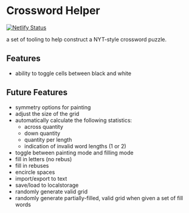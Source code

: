 # Crossword Helper

[![Netlify Status](https://api.netlify.com/api/v1/badges/6eba296d-4a6e-4527-8e7c-fc4efd1fedf3/deploy-status)](https://app.netlify.com/sites/wfl-crossword/deploys)

a set of tooling to help construct a NYT-style crossword puzzle.

## Features

- ability to toggle cells between black and white

## Future Features

- symmetry options for painting
- adjust the size of the grid
- automatically calculate the following statistics:
    - across quantity
    - down quantity
    - quantity per length
    - indication of invalid word lengths (1 or 2)
- toggle between painting mode and filling mode
- fill in letters (no rebus)
- fill in rebuses
- encircle spaces
- import/export to text
- save/load to localstorage
- randomly generate valid grid
- randomly generate partially-filled, valid grid when given a set of fill words
